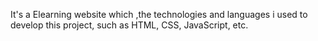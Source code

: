 It's a Elearning website which ,the technologies and languages i used to develop this project, such as HTML, CSS, JavaScript, etc.

